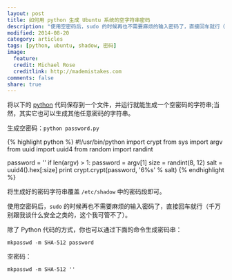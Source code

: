 ```yaml
---
layout: post
title: 如何用 python 生成 Ubuntu 系统的空字符串密码
description: "使用空密码后，sudo 的时候再也不需要麻烦的输入密码了，直接回车就行（千万别跟我谈什么安全之类的，这个我可管不了）。"
modified: 2014-08-20
category: articles
tags: [python, ubuntu, shadow, 密码]
image:
  feature:
  credit: Michael Rose
  creditlink: http://mademistakes.com
comments: false
share: true
---
```


将以下的 [python](http://www.python.org) 代码保存到一个文件，并运行就能生成一个空密码的字符串;当然，其实它也可以生成其他任意密码的字符串。

生成空密码：`python password.py`

{% highlight python %}
#!/usr/bin/python
import crypt
from sys import argv
from uuid import uuid4
from random import randint

password = ''
if len(argv) > 1:
    password = argv[1]
size = randint(8, 12)
salt = uuid4().hex[:size]
print crypt.crypt(password, '$6$%s' % salt)
{% endhighlight %}

将生成好的密码字符串覆盖 `/etc/shadow` 中的密码段即可。

使用空密码后，`sudo` 的时候再也不需要麻烦的输入密码了，直接回车就行（千万别跟我谈什么安全之类的，这个我可管不了）。

除了 Python 代码的方式，你也可以通过下面的命令生成密码串：

`mkpasswd -m SHA-512 password`

空密码：

`mkpasswd -m SHA-512 ''`
